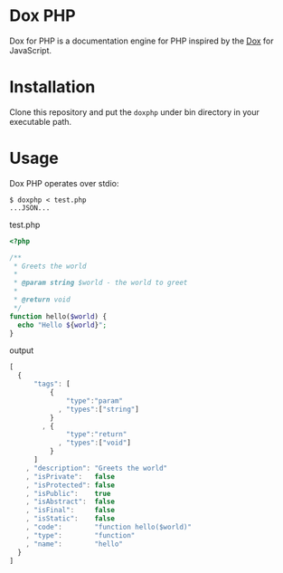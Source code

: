 # Dox PHP

Dox for PHP is a documentation engine for PHP inspired by the [Dox](https://github.com/visionmedia/dox) for JavaScript.

# Installation

Clone this repository and put the `doxphp` under bin directory in your executable path.

# Usage

Dox PHP operates over stdio:

```shell
$ doxphp < test.php
...JSON...
```

test.php

```php
<?php

/**
 * Greets the world
 *
 * @param string $world - the world to greet
 *
 * @return void
 */
function hello($world) {
  echo "Hello ${world}";
}
```

output

```js
[
  {
      "tags": [
          {
              "type":"param"
            , "types":["string"]
          }
        , {
              "type":"return"
            , "types":["void"]
          }
      ]
    , "description": "Greets the world"
    , "isPrivate":   false
    , "isProtected": false
    , "isPublic":    true
    , "isAbstract":  false
    , "isFinal":     false
    , "isStatic":    false
    , "code":        "function hello($world)"
    , "type":        "function"
    , "name":        "hello"
  }
]
```
